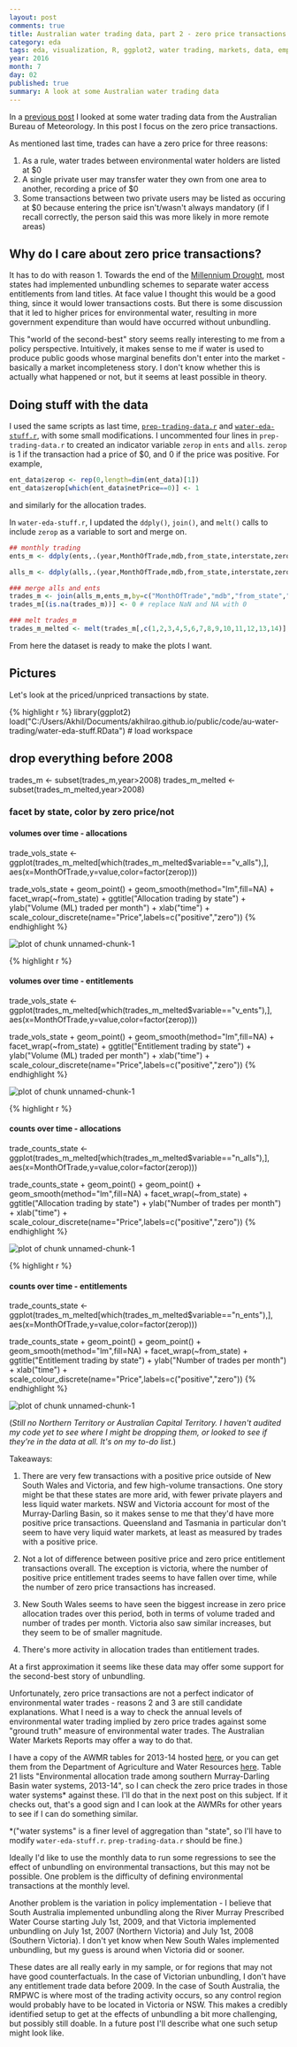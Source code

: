 ```yaml
---
layout: post
comments: true
title: Australian water trading data, part 2 - zero price transactions
category: eda
tags: eda, visualization, R, ggplot2, water trading, markets, data, empirics
year: 2016
month: 7
day: 02
published: true
summary: A look at some Australian water trading data
---
```


In a [previous post](https://akhilrao.github.io/eda/2016/06/29/au-water-trading-1-look-at-data/) I looked at some water trading data from the Australian Bureau of Meteorology. In this post I focus on the zero price transactions.

As mentioned last time, trades can have a zero price for three reasons:

1. As a rule, water trades between environmental water holders are listed at $0
2. A single private user may transfer water they own from one area to another, recording a price of $0
3. Some transactions between two private users may be listed as occuring at $0 because entering the price isn't/wasn't always mandatory (if I recall correctly, the person said this was more likely in more remote areas)

## Why do I care about zero price transactions? 

It has to do with reason 1. Towards the end of the [Millennium Drought](https://en.wikipedia.org/wiki/2000s_Australian_drought), most states had implemented unbundling schemes to separate water access entitlements from land titles. At face value I thought this would be a good thing, since it would lower transactions costs. But there is some discussion that it led to higher prices for environmental water, resulting in more government expenditure than would have occurred without unbundling. 

This "world of the second-best" story seems really interesting to me from a policy perspective. Intuitively, it makes sense to me if water is used to produce public goods whose marginal benefits don't enter into the market - basically a market incompleteness story. I don't know whether this is actually what happened or not, but it seems at least possible in theory.

## Doing stuff with the data

I used the same scripts as last time, [`prep-trading-data.r`](https://github.com/akhilrao/akhilrao.github.io/tree/master/public/code/au-water-trading/prep-trading-data.r) and [`water-eda-stuff.r`](https://github.com/akhilrao/akhilrao.github.io/tree/master/public/code/au-water-trading/water-eda-stuff.r), with some small modifications. I uncommented four lines in `prep-trading-data.r` to created an indicator variable `zerop` in `ents` and `alls`. `zerop` is 1 if the transaction had a price of $0, and 0 if the price was positive. For example,

```r
ent_data$zerop <- rep(0,length=dim(ent_data)[1])
ent_data$zerop[which(ent_data$netPrice==0)] <- 1
```

and similarly for the allocation trades.

In `water-eda-stuff.r`, I updated the `ddply()`, `join()`, and `melt()` calls to include `zerop` as a variable to sort and merge on.

```r
## monthly trading
ents_m <- ddply(ents,.(year,MonthOfTrade,mdb,from_state,interstate,zerop),summarize,v_ents=sum(quantityTraded),price_ents=mean(PricePerML[PricePerML!=0]),n_ents=length(quantityTraded),np_ents=length(PricePerML[PricePerML!=0]))

alls_m <- ddply(alls,.(year,MonthOfTrade,mdb,from_state,interstate,zerop),summarize,v_alls=sum(quantityTraded),price_alls=mean(PricePerML[PricePerML!=0]),n_alls=length(quantityTraded),np_alls=length(PricePerML[PricePerML!=0]))

### merge alls and ents
trades_m <- join(alls_m,ents_m,by=c("MonthOfTrade","mdb","from_state","interstate","zerop"),type="full",match="first")
trades_m[(is.na(trades_m))] <- 0 # replace NaN and NA with 0

### melt trades_m
trades_m_melted <- melt(trades_m[,c(1,2,3,4,5,6,7,8,9,10,11,12,13,14)],id=c("year","MonthOfTrade","mdb","from_state","interstate","zerop")) # useful for plots later
```

From here the dataset is ready to make the plots I want. 

## Pictures

Let's look at the priced/unpriced transactions by state.


{% highlight r %}
library(ggplot2)
load("C:/Users/Akhil/Documents/akhilrao.github.io/public/code/au-water-trading/water-eda-stuff.RData") # load workspace

## drop everything before 2008
trades_m <- subset(trades_m,year>2008)
trades_m_melted <- subset(trades_m_melted,year>2008)

### facet by state, color by zero price/not
#### volumes over time - allocations
trade_vols_state <- ggplot(trades_m_melted[which(trades_m_melted$variable=="v_alls"),], aes(x=MonthOfTrade,y=value,color=factor(zerop)))

trade_vols_state + geom_point() + geom_smooth(method="lm",fill=NA) + facet_wrap(~from_state) + ggtitle("Allocation trading by state") + ylab("Volume (ML) traded per month") + xlab("time") + scale_colour_discrete(name="Price",labels=c("positive","zero"))
{% endhighlight %}

![plot of chunk unnamed-chunk-1](/public/images/eda-water-2/unnamed-chunk-1-1.svg)

{% highlight r %}
#### volumes over time - entitlements
trade_vols_state <- ggplot(trades_m_melted[which(trades_m_melted$variable=="v_ents"),], aes(x=MonthOfTrade,y=value,color=factor(zerop)))

trade_vols_state + geom_point() + geom_smooth(method="lm",fill=NA) + facet_wrap(~from_state) + ggtitle("Entitlement trading by state") + ylab("Volume (ML) traded per month") + xlab("time") + scale_colour_discrete(name="Price",labels=c("positive","zero"))
{% endhighlight %}

![plot of chunk unnamed-chunk-1](/public/images/eda-water-2/unnamed-chunk-1-2.svg)

{% highlight r %}
#### counts over time - allocations
trade_counts_state <- ggplot(trades_m_melted[which(trades_m_melted$variable=="n_alls"),], aes(x=MonthOfTrade,y=value,color=factor(zerop)))

trade_counts_state + geom_point() + geom_point() + geom_smooth(method="lm",fill=NA) + facet_wrap(~from_state) + ggtitle("Allocation trading by state") + ylab("Number of trades per month") + xlab("time") + scale_colour_discrete(name="Price",labels=c("positive","zero"))
{% endhighlight %}

![plot of chunk unnamed-chunk-1](/public/images/eda-water-2/unnamed-chunk-1-3.svg)

{% highlight r %}
#### counts over time - entitlements
trade_counts_state <- ggplot(trades_m_melted[which(trades_m_melted$variable=="n_ents"),], aes(x=MonthOfTrade,y=value,color=factor(zerop)))

trade_counts_state + geom_point() + geom_point() + geom_smooth(method="lm",fill=NA) + facet_wrap(~from_state) + ggtitle("Entitlement trading by state") + ylab("Number of trades per month") + xlab("time") + scale_colour_discrete(name="Price",labels=c("positive","zero"))
{% endhighlight %}

![plot of chunk unnamed-chunk-1](/public/images/eda-water-2/unnamed-chunk-1-4.svg)

(*Still no Northern Territory or Australian Capital Territory. I haven't audited my code yet to see where I might be dropping them, or looked to see if they're in the data at all. It's on my to-do list.*)

Takeaways:

1. There are very few transactions with a positive price outside of New South Wales and Victoria, and few high-volume transactions. One story might be that these states are more arid, with fewer private players and less liquid water markets. NSW and Victoria account for most of the Murray-Darling Basin, so it makes sense to me that they'd have more positive price transactions. Queensland and Tasmania in particular don't seem to have very liquid water markets, at least as measured by trades with a positive price.

2. Not a lot of difference between positive price and zero price entitlement transactions overall. The exception is victoria, where the number of positive price entitlement trades seems to have fallen over time, while the number of zero price transactions has increased.

3. New South Wales seems to have seen the biggest increase in zero price allocation trades over this period, both in terms of volume traded and number of trades per month. Victoria also saw similar increases, but they seem to be of smaller magnitude.

4. There's more activity in allocation trades than entitlement trades.

At a first approximation it seems like these data may offer some support for the second-best story of unbundling.

Unfortunately, zero price transactions are not a perfect indicator of environmental water trades - reasons 2 and 3 are still candidate explanations. What I need is a way to check the annual levels of environmental water trading implied by zero price trades against some "ground truth" measure of environmental water trades. The Australian Water Markets Reports may offer a way to do that. 

I have a copy of the AWMR tables for 2013-14 hosted [here](https://github.com/akhilrao/akhilrao.github.io/tree/master/public/code/au-water-trading/awmr2013-14_dataTables_v1.0.0.xlsx), or you can get them from the Department of Agriculture and Water Resources [here](http://www.agriculture.gov.au/abares/publications/display?url=http://143.188.17.20/anrdl/DAFFService/display.php?fid=pb_awmr_d9aawr20151211.xml). Table 21 lists "Environmental allocation trade among southern Murray-Darling Basin water systems, 2013-14", so I can check the zero price trades in those water systems* against these. I'll do that in the next post on this subject. If it checks out, that's a good sign and I can look at the AWMRs for other years to see if I can do something similar.

*("water systems" is a finer level of aggregation than "state", so I'll have to modify `water-eda-stuff.r`. `prep-trading-data.r` should be fine.)

Ideally I'd like to use the monthly data to run some regressions to see the effect of unbundling on environmental transactions, but this may not be possible. One problem is the difficulty of defining environmental transactions at the monthly level. 

Another problem is the variation in policy implementation - I believe that South Australia implemented unbundling along the River Murray Prescribed Water Course starting July 1st, 2009, and that Victoria implemented unbundling on July 1st, 2007 (Northern Victoria) and July 1st, 2008 (Southern Victoria). I don't yet know when New South Wales implemented unbundling, but my guess is around when Victoria did or sooner.

These dates are all really early in my sample, or for regions that may not have good counterfactuals. In the case of Victorian unbundling, I don't have any entitlement trade data before 2009. In the case of South Australia, the RMPWC is where most of the trading activity occurs, so any control region would probably have to be located in Victoria or NSW. This makes a credibly identified setup to get at the effects of unbundling a bit more challenging, but possibly still doable. In a future post I'll describe what one such setup might look like.
